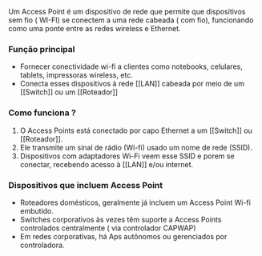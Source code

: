 Um Access Point é um dispositivo de rede que permite que dispositivos sem fio ( WI-FI) se conectem a uma rede cabeada ( com fio), funcionando como uma ponte entre as redes wireless e Ethernet.

### Função principal
- Fornecer conectividade wi-fi a clientes como notebooks, celulares, tablets, impressoras wireless, etc.
- Conecta esses dispositivos à rede [[LAN]] cabeada por meio de um [[Switch]]  ou um [[Roteador]]

### Como funciona ? 

1) O Access Points está conectado por capo Ethernet a um [[Switch]] ou [[Roteador]].
2) Ele transmite um sinal de rádio (Wi-fi) usado um nome de rede (SSID).
3) Dispositivos com adaptadores Wi-Fi veem esse SSID e porem se conectar, recebendo acesso à [[LAN]] e/ou internet.

### Dispositivos que incluem Access Point
 - Roteadores domésticos, geralmente já incluem um Access Point Wi-fi embutido.
 - Switches corporativos às vezes têm suporte a Access Points controlados centralmente ( via controlador CAPWAP)
 - Em redes corporativas, há Aps autônomos ou gerenciados por controladora.